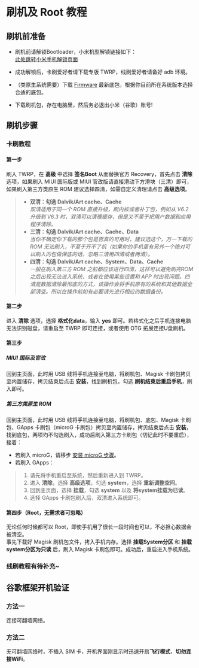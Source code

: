 # 刷机及 Root 教程


<!--more-->

## 刷机前准备

- 刷机前请解锁Bootloader，小米机型解锁链接如下：   
  [此处跳转小米手机解锁页面](http://www.miui.com/unlock/index.html)

- 成功解锁后，卡刷爱好者请下载专版 TWRP，线刷爱好者请备好 adb 环境。

- （类原生系统需要）下载 [Firmware](https://xiaomifirmwareupdater.com/#stable) 最新底包，根据你目前所在系统版本选择合适的底包。

- 下载刷机包，存在电脑里，然后务必退出小米（谷歌）账号!

## 刷机步骤

### 卡刷教程

#### 第一步

刷入 TWRP，在 **高级** 中选择 **签名Boot** 从而替换官方 Recovery，首先点击 **清除** 选项，如果刷入 MIUI 国际版或 MIUI 官改版请直接滑动下方滑块（三清）即可，如果刷入第三方类原生 ROM 建议选择四清，如需自定义清理请点击 **高级选项**。

>- **双清：勾选 Dalvik/Art cache、Cache**  
>  *双清适用于同一个 ROM 直接升级，刷内核或者补丁包，例如从 V6.2 升级到 V6.3 时，双清可以清理缓存，但是又不至于把用户数据和应用程序清除。*  
>- **三清：勾选 Dalvik/Art cache、Cache、Data**  
>  *当你不确定你下载的那个包是否真的可用时，建议选这个，万一下载的 ROM 无法刷入，不至于开不了机（如果你的手机里有另外一个绝对可以刷入的包做保底的话，忽略三清用四清或者两清）。*  
>- **四清：勾选 Dalvik/Art cache、System、Data、Cache**  
>  *一般在刷入第三方 ROM 之前都应该进行四清，这样可以避免刷完ROM之后出现无法进入系统，或者在使用某些设置和 APP 时出现问题。四清是数据清除最彻底的方式，该操作会将手机原有的系统和其他数据全部清空。所以在操作前如有必要请先进行相应的数据备份。*

#### 第二步

进入 **清除** 选项，选择 **格式化data**，输入 **yes** 即可。若格式化之后手机连接电脑无法识别磁盘，请重启至 TWRP 即可连接，或者使用 OTG 拓展连接U盘刷机。

#### 第三步

##### MIUI 国际及官改

回到主页面，此时用 USB 线将手机连接至电脑，将刷机包、Magisk 卡刷包拷贝至内置储存，拷贝结束后点击 **安装**，找到刷机包，勾选 **刷机结束后重启手机**，刷入即可。

##### 第三方类原生 ROM

回到主页面，此时用 USB 线将手机连接至电脑，将刷机包、底包、Magisk 卡刷包、GApps 卡刷包（microG 卡刷包）拷贝至内置储存，拷贝结束后点击 **安装**，找到底包，两项均不勾选刷入，成功后刷入第三方卡刷包（切记此时不要重启），接着：

- 若刷入 microG，请移步 [安装 microG 步骤](https://marasati.com/post/microg/)。
- 若刷入 GApps：

>1. 请先将手机重启至系统，然后重新进入到 TWRP。
>2. 进入 **清除**，选择 **高级选项**，勾选 **system**，选择 **重新调整空间**。
>3. 回到主页面，选择 **挂载**，勾选 **system** 以及 **将system挂载为已读**。
>4. 选择 GApps 卡刷包刷入后，双清进入系统即可。

#### 第四步（Root，无需求者可忽略）

无论任何时候都可以 Root，即使手机用了很长一段时间也可以，不必担心数据会被清空。  
事先下载好 Magisk 刷机包文件，拷入手机内存。选择 **挂载System分区** 和 **挂载system分区为只读** 后，刷入 Magisk 卡刷包即可。成功后，重启进入手机系统。

### 线刷教程有待补充~

## 谷歌框架开机验证

### 方法一

连接可翻墙网络。

### 方法二

无可翻墙网络时，不插入 SIM 卡，开机界面刚显示时迅速开启**飞行模式**，**切勿连接WiFi**。
